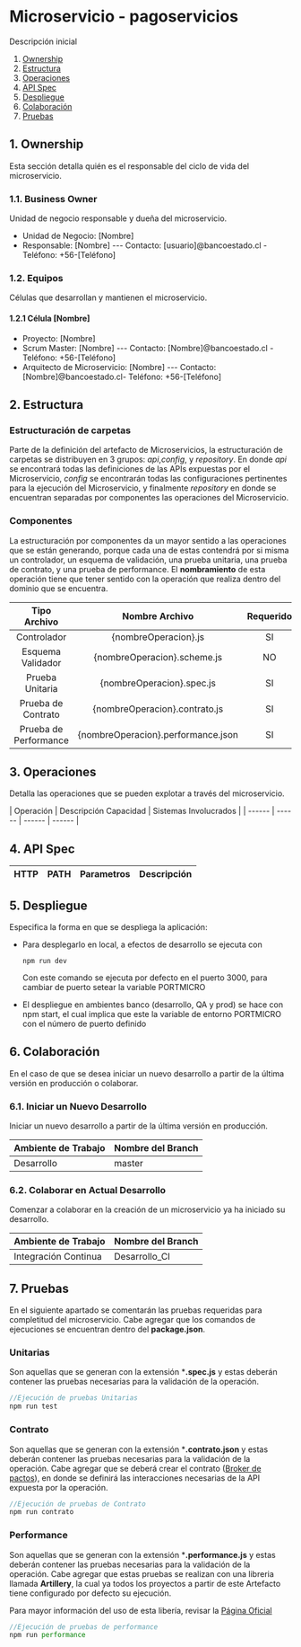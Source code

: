 # Microservicio - pagoservicios

Descripción inicial

1. [Ownership](/readme.md#1-ownership)
2. [Estructura](/readme.md#2-Estructura)
3. [Operaciones](/readme.md#2-operaciones)
4. [API Spec](/readme.md#3-api-spec)
5. [Despliegue](/readme.md#4-despliegue)
6. [Colaboración](/readme.md#5-colaboraci%C3%B3n)
7. [Pruebas](/readme.md#5-Pruebas)


## 1. Ownership
Esta sección detalla quién es el responsable del ciclo de vida del microservicio.

### 1.1. Business Owner
Unidad de negocio responsable y dueña del microservicio. 
  - Unidad de Negocio: [Nombre]
  - Responsable: [Nombre]
  --- Contacto: [usuario]@bancoestado.cl - Teléfono: +56-[Teléfono]

### 1.2. Equipos
Células que desarrollan y mantienen el microservicio.

#### 1.2.1 Célula [Nombre] 
  - Proyecto: [Nombre]
  - Scrum Master: [Nombre]
  --- Contacto: [Nombre]@bancoestado.cl - Teléfono: +56-[Teléfono]
  - Arquitecto de Microservicio: [Nombre]
  --- Contacto: [Nombre]@bancoestado.cl- Teléfono: +56-[Teléfono]

## 2. Estructura
### Estructuración de carpetas
Parte de la definición del artefacto de Microservicios, la estructuración de carpetas se distribuyen en 3 grupos: *api*,*config*, y *repository*. En donde *api* se encontrará todas las definiciones de las APIs expuestas por el Microservicio, *config* se encontrarán todas las configuraciones pertinentes para la ejecución del Microservicio, y finalmente *repository* en donde se encuentran separadas por componentes las operaciones del Microservicio.

### Componentes
La estructuración por componentes da un mayor sentido a las operaciones que se están generando, porque cada una de estas contendrá por si misma un controlador, un esquema de validación, una prueba unitaria, una prueba de contrato, y una prueba de performance. El **nombramiento** de esta operación tiene que tener sentido con la operación que realiza dentro del dominio que se encuentra.

| Tipo Archivo | Nombre Archivo | Requerido |
| :-------------: |:-------------:|:-------------:|
| Controlador | {nombreOperacion}.js | SI |
| Esquema Validador | {nombreOperacion}.scheme.js | NO |
| Prueba Unitaria | {nombreOperacion}.spec.js | SI |
| Prueba de Contrato | {nombreOperacion}.contrato.js | SI |
| Prueba de Performance | {nombreOperacion}.performance.json | SI |

## 3. Operaciones
Detalla las operaciones que se pueden explotar a través del microservicio. 

| Operación | Descripción Capacidad | Sistemas Involucrados | 
| ------ | ------ | ------ | ------ | 

## 4. API Spec
| HTTP | PATH | Parametros| Descripción|
| ------ | ------ | ------ | ------ |

## 5. Despliegue
Especifica la forma en que se despliega la aplicación:

* Para desplegarlo en local, a efectos de desarrollo se ejecuta con
    ```
    npm run dev
    ```

    Con este comando se ejecuta por defecto en el puerto 3000, para cambiar de puerto setear la variable PORTMICRO

* El despliegue en ambientes banco (desarrollo, QA y prod) se hace con npm start, el cual implica que este la variable de entorno PORTMICRO con el número de puerto definido

## 6. Colaboración
En el caso de que se desea iniciar un nuevo desarrollo a partir de la última versión en producción o colaborar.

### 6.1. Iniciar un Nuevo Desarrollo
Iniciar un nuevo desarrollo a partir de la última versión en producción.

| Ambiente de Trabajo | Nombre del Branch |
| ------ | ------ |
| Desarrollo | master |

### 6.2. Colaborar en Actual Desarrollo
Comenzar a colaborar en la creación de un microservicio ya ha iniciado su desarrollo.

| Ambiente de Trabajo | Nombre del Branch |
| ------ | ------ |
| Integración Continua | Desarrollo_CI |

## 7. Pruebas
En el siguiente apartado se comentarán las pruebas requeridas para completitud del microservicio. Cabe agregar que los comandos de ejecuciones se encuentran dentro del **package.json**.
### Unitarias
Son aquellas que se generan con la extensión ***.spec.js** y estas deberán contener las pruebas necesarias para la validación de la operación.
```javascript
//Ejecución de pruebas Unitarias
npm run test
```
### Contrato
Son aquellas que se generan con la extensión ***.contrato.json** y estas deberán contener las pruebas necesarias para la validación de la operación. Cabe agregar que se deberá crear el contrato ([Broker de pactos](http://172.17.200.7:8187)), en donde se definirá las interacciones necesarias de la API expuesta por la operación.
```javascript
//Ejecución de pruebas de Contrato
npm run contrato
```
### Performance
Son aquellas que se generan con la extensión ***.performance.js** y estas deberán contener las pruebas necesarias para la validación de la operación. Cabe agregar que estas pruebas se realizan con una libreria llamada **Artillery**, la cual ya todos los proyectos a partir de este Artefacto tiene configurado por defecto su ejecución.

Para mayor información del uso de esta libería, revisar la [Página Oficial](https://artillery.io/)
```javascript
//Ejecución de pruebas de performance
npm run performance


